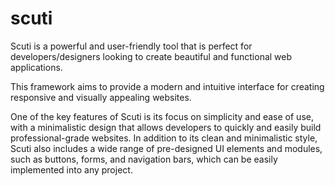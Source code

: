 # scuti

Scuti is a powerful and user-friendly tool that is perfect for developers/designers looking to create beautiful and functional web applications.

This framework aims to provide a modern and intuitive interface for creating responsive and visually appealing websites. 

One of the key features of Scuti is its focus on simplicity and ease of use, with a minimalistic design that allows developers to quickly and easily build professional-grade websites. In addition to its clean and minimalistic style, Scuti also includes a wide range of pre-designed UI elements and modules, such as buttons, forms, and navigation bars, which can be easily implemented into any project.

